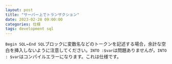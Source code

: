 ```yaml
---
layout: post
title: "サーバー上でトランザクション"
date: 2023-02-28 09:00:00
categories: 仕様
tags: development sql
---
```


`Begin SQL`~`End SQL`ブロックに変数名などのトークンを記述する場合，余計な空白を挿入しないように注意してください。`INTO :$var`は問題ありませんが，`INTO : $var`はコンパイルエラーになります。これは仕様です。

